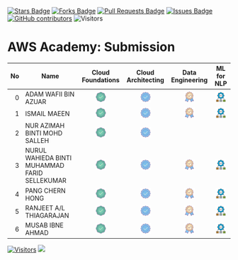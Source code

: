 <a href="https://github.com/drshahizan/obsidian/stargazers"><img src="https://img.shields.io/github/stars/drshahizan/obsidian" alt="Stars Badge"/></a>
<a href="https://github.com/drshahizan/obsidian/network/members"><img src="https://img.shields.io/github/forks/drshahizan/obsidian" alt="Forks Badge"/></a>
<a href="https://github.com/drshahizan/obsidian/pulls"><img src="https://img.shields.io/github/issues-pr/drshahizan/obsidian" alt="Pull Requests Badge"/></a>
<a href="https://github.com/drshahizan/obsidian"><img src="https://img.shields.io/github/issues/drshahizan/obsidian" alt="Issues Badge"/></a>
<a href="https://github.com/drshahizan/obsidian/graphs/contributors"><img alt="GitHub contributors" src="https://img.shields.io/github/contributors/drshahizan/obsidian?color=2b9348"></a>
![Visitors](https://api.visitorbadge.io/api/visitors?path=https%3A%2F%2Fgithub.com%2Fdrshahizan%2obsidian&labelColor=%23d9e3f0&countColor=%23697689&style=flat)


# AWS Academy: Submission

| No  | Name  | Cloud Foundations | Cloud Architecting | Data Engineering | ML for NLP |
| ---: | ------------- | :-------------: | :-------------: | :-------------: | :-------------: | 
| 0   | ADAM WAFII BIN AZUAR                      | <a href="https://www.credly.com/badges/4bc350fe-4dac-48eb-8ffa-123835bacef4/public_url"><img src="../images/badge1.png" width="24px" height="24px"></a> | <a href="https://www.credly.com/badges/f0cceb63-764c-49a5-8358-45a1921fe550/public_url"><img src="../images/badge2.png" width="24px" height="24px"></a> | <a href="https://www.credly.com/badges/8dfc05e1-c725-4c91-9bbc-8b74e4655b9b/public_url"><img src="../images/badge3.png" width="24px" height="24px"></a>| <a href="https://www.credly.com/badges/8dfc05e1-c725-4c91-9bbc-8b74e4655b9b/public_url"><img src="../images/nlp.png" width="24px" height="24px"></a>|
| 1   | ISMAIL MAEEN                           | <a href="https://www.credly.com/badges/3df9f0d6-c6b1-4745-bedf-768f31ac752a/public_url"><img src="../images/badge1.png" width="24px" height="24px"></a> | <a href="https://www.credly.com/badges/f8cf899e-7d20-48cf-b210-7bdfcf7495f0/public_url"><img src="../images/badge2.png" width="24px" height="24px"></a> | <a href="https://www.credly.com/badges/a9971268-6edf-4141-9d2b-f44ce9ee1bb7/public_url"><img src="../images/badge3.png" width="24px" height="24px"></a> | <a href="https://www.credly.com/badges/bcdae4fb-c412-46b1-a3e8-33f87eaefa00/public_url"><img src="../images/nlp.png" width="24px" height="24px"></a>| 
| 2  | NUR AZIMAH BINTI MOHD SALLEH           | <a href="https://www.credly.com/badges/24ee1bc9-c848-4420-8ca1-3ea661a9f661/public_url"><img src="../images/badge1.png" width="24px" height="24px"></a> | <a href="https://www.credly.com/badges/670cff21-b6f5-4df8-b40a-278a2378132c/public_url"><img src="../images/badge2.png" width="24px" height="24px"></a>
| 3  | NURUL WAHIEDA BINTI MUHAMMAD FARID SELLEKUMAR  | <a href="https://www.credly.com/badges/acd6e0a0-57db-4abe-bf00-457d7e13c595/public_url"><img src="../images/badge1.png" width="24px" height="24px"></a> | <a href="https://www.credly.com/badges/fbecc360-a5fe-40f2-b269-f3d53d36b264/public_url"><img src="../images/badge2.png" width="24px" height="24px"></a> | <a href="https://www.credly.com/badges/75e4f749-51a7-4a5d-bf5a-ade9c390044f/public_url"><img src="../images/badge3.png" width="24px" height="24px"></a>| <a href="https://www.credly.com/badges/7e471ecc-720d-4812-8d6f-1069ea911c85/public_url"><img src="../images/nlp.png" width="24px" height="24px"></a>|
| 4  | PANG CHERN HONG                        |  <a href="https://www.credly.com/badges/da92a95e-7aa9-447e-a7db-e25698fc2e7d/public_url"><img src="../images/badge1.png" width="24px" height="24px"></a> | <a href="https://www.credly.com/badges/5b7264cc-5332-4811-a9e7-45a5765fc3e9/public_url"><img src="../images/badge2.png" width="24px" height="24px"></a> | <a href="https://www.credly.com/badges/75e4f749-51a7-4a5d-bf5a-ade9c390044f/public_url"><img src="../images/badge3.png" width="24px" height="24px"></a>| <a href="https://www.credly.com/badges/7e471ecc-720d-4812-8d6f-1069ea911c85/public_url"><img src="../images/nlp.png" width="24px" height="24px"></a>|
| 5  | RANJEET A/L THIAGARAJAN                |<a href="https://www.credly.com/earner/earned/badge/cec83365-078d-44ac-bc5a-0416fc5d1b55"><img src="../images/badge1.png" width="24px" height="24px"></a> | <a href="https://www.credly.com/earner/earned/badge/cec83365-078d-44ac-bc5a-0416fc5d1b55"><img src="../images/badge2.png" width="24px" height="24px"></a> | <a href="https://www.credly.com/earner/earned/badge/9c68db69-e02e-494f-bc12-adb57caed3f2"><img src="../images/badge3.png" width="24px" height="24px"></a>| <a href=""><img src="../images/nlp.png" width="24px" height="24px"></a>|
| 6  | MUSAB IBNE AHMAD                        | <a href="https://www.credly.com/badges/8d41c522-494b-4861-b224-853fb8ba961b/public_url"><img src="../images/badge1.png" width="24px" height="24px"></a> | <a href="https://www.credly.com/badges/1f4f888c-fc9a-4021-9ed4-facdf4b6643f/public_url"><img src="../images/badge2.png" width="24px" height="24px"></a> | <a href="https://www.credly.com/badges/bfede587-6bff-421f-9275-10412ad2bbdd/public_url"><img src="../images/badge3.png" width="24px" height="24px"></a>| <a href="https://www.credly.com/badges/2715e8ed-d0cf-45f1-860a-f7c5958af517/public_url"><img src="../images/nlp.png" width="24px" height="24px"></a>|



[![Visitors](https://api.visitorbadge.io/api/visitors?path=https%3A%2F%2Fgithub.com%2Fdrshahizan&labelColor=%23697689&countColor=%23555555&style=plastic)](https://visitorbadge.io/status?path=https%3A%2F%2Fgithub.com%2Fdrshahizan)
![](https://hit.yhype.me/github/profile?user_id=81284918)

